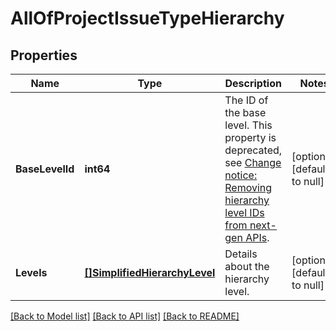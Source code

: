 # AllOfProjectIssueTypeHierarchy

## Properties
Name | Type | Description | Notes
------------ | ------------- | ------------- | -------------
**BaseLevelId** | **int64** | The ID of the base level. This property is deprecated, see [Change notice: Removing hierarchy level IDs from next-gen APIs](https://developer.atlassian.com/cloud/jira/platform/change-notice-removing-hierarchy-level-ids-from-next-gen-apis/). | [optional] [default to null]
**Levels** | [**[]SimplifiedHierarchyLevel**](SimplifiedHierarchyLevel.md) | Details about the hierarchy level. | [optional] [default to null]

[[Back to Model list]](../README.md#documentation-for-models) [[Back to API list]](../README.md#documentation-for-api-endpoints) [[Back to README]](../README.md)

